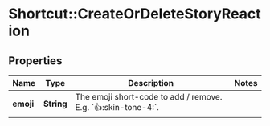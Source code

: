 # Shortcut::CreateOrDeleteStoryReaction

## Properties
Name | Type | Description | Notes
------------ | ------------- | ------------- | -------------
**emoji** | **String** | The emoji short-code to add / remove. E.g. &#x60;:thumbsup::skin-tone-4:&#x60;. | 

